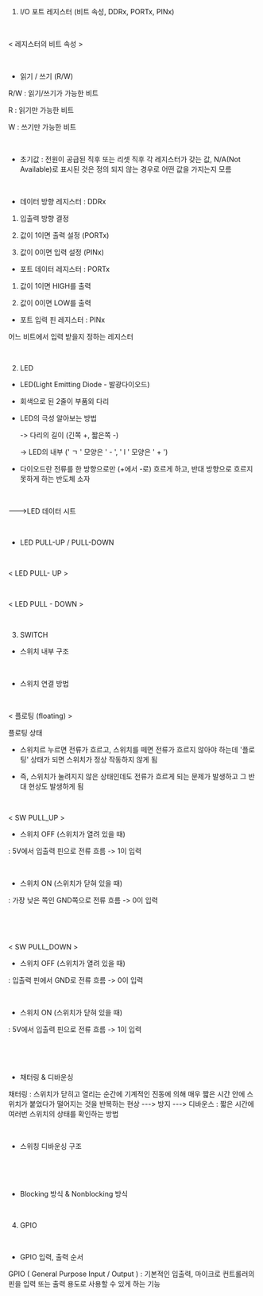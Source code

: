 01. I/O 포트 레지스터 (비트 속성, DDRx, PORTx, PINx)

​

< 레지스터의 비트 속성 >

​

- 읽기 / 쓰기 (R/W)

R/W : 읽기/쓰기가 가능한 비트

R : 읽기만 가능한 비트

W : 쓰기만 가능한 비트

​

- 초기값 : 전원이 공급된 직후 또는 리셋 직후 각 레지스터가 갖는 값, N/A(Not Available)로 표시된 것은 정의 되지 않는 경우로 어떤 값을 가지는지 모름

​

- 데이터 방향 레지스터 : DDRx

1. 입출력 방향 결정

2. 값이 1이면 출력 설정 (PORTx)

3. 값이 0이면 입력 설정 (PINx)


- 포트 데이터 레지스터 : PORTx

1. 값이 1이면 HIGH를 출력

2. 값이 0이면 LOW를 출력 


- 포트 입력 핀 레지스터 : PINx

어느 비트에서 입력 받을지 정하는 레지스터


​

02. LED 

- LED(Light Emitting Diode - 발광다이오드)


- 회색으로 된 2줄이 부품외 다리

- LED의 극성 알아보는 방법

   -> 다리의 길이 (긴쪽 +, 짧은쪽 -)

   -> LED의 내부 (' ㄱ ' 모양은 ' - ',  ' l ' 모양은 ' + ')


- 다이오드란 전류를 한 방향으로만 (+에서 -로) 흐르게 하고, 반대 방향으로 흐르지 못하게 하는 반도체 소자

​

--->LED 데이터 시트


​

- LED PULL-UP / PULL-DOWN

​

< LED PULL- UP >



​

< LED PULL - DOWN >



​

03. SWITCH

- 스위치 내부 구조


​

- 스위치 연결 방법


​

< 플로팅 (floating) >


플로팅 상태

- 스위치르 누르면 전류가 흐르고, 스위치를 떼면 전류가 흐르지 않아야 하는데 '플로팅' 상태가 되면 스위치가 정상 작동하지 않게 됨

- 즉, 스위치가 눌려지지 않은 상태인데도 전류가 흐르게 되는 문제가 발생하고 그 반대 현상도 발생하게 됨

​

< SW PULL_UP >

- 스위치 OFF (스위치가 열려 있을 때)

: 5V에서 입출력 핀으로 전류 흐름 -> 1이 입력


​

- 스위치 ON (스위치가 닫혀 있을 때)

: 가장 낮은 쪽인 GND쪽으로 전류 흐름 -> 0이 입력


​


​


< SW PULL_DOWN >

- 스위치 OFF (스위치가 열려 있을 때)

: 입출력 핀에서 GND로 전류 흐름 -> 0이 입력 


​

- 스위치 ON (스위치가 닫혀 있을 때)

: 5V에서 입출력 핀으로 전류 흐름 -> 1이 입력

​




​

- 채터링 & 디바운싱

채터링 : 스위치가 닫히고 열리는 순간에 기계적인 진동에 의해 매우 짧은 시간 안에 스위치가 붙었다가 떨어지는 것을 반복하는 현상 ---> 방지 ---> 디바운스 : 짧은 시간에 여러번 스위치의 상태를 확인하는 방법


​

- 스위칭 디바운싱 구조


​


​

- Blocking 방식 & Nonblocking 방식 



​

04. GPIO

​

- GPIO 입력, 출력 순서

GPIO ( General Purpose Input / Output ) : 기본적인 입출력, 마이크로 컨트롤러의 핀을 입력 또는 출력 용도로 사용할 수 있게 하는 기능


​


​
